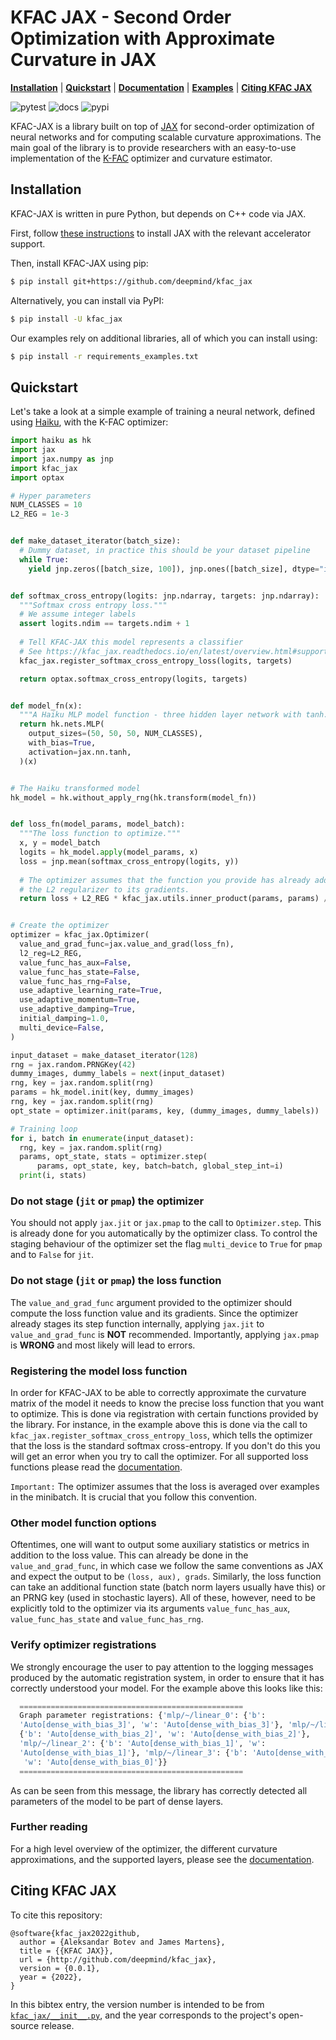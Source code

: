# KFAC JAX - Second Order Optimization with Approximate Curvature in JAX

[**Installation**](#installation)
| [**Quickstart**](#quickstart)
| [**Documentation**](https://kfac-jax.readthedocs.io/)
| [**Examples**](https://github.com/deepmind/kfac_jax/tree/main/examples/)
| [**Citing KFAC JAX**](#citing-kfac-jax)

![pytest](https://github.com/deepmind/kfac_jax/workflows/pytest/badge.svg)
![docs](https://readthedocs.org/projects/kfac_jax/badge/?version=latest)
![pypi](https://img.shields.io/pypi/v/kfac_jax)

KFAC-JAX is a library built on top of [JAX] for second-order optimization of 
neural networks and for computing scalable curvature approximations.
The main goal of the library is to provide researchers with an easy-to-use 
implementation of the [K-FAC] optimizer and curvature estimator.

## Installation<a id="installation"></a>

KFAC-JAX is written in pure Python, but depends on C++ code via JAX.

First, follow [these instructions](https://github.com/google/jax#installation)
to install JAX with the relevant accelerator support.

Then, install KFAC-JAX using pip:

```bash
$ pip install git+https://github.com/deepmind/kfac_jax
```

Alternatively, you can install via PyPI:

```bash
$ pip install -U kfac_jax
```

Our examples rely on additional libraries, all of which you can install using:

```bash
$ pip install -r requirements_examples.txt
```

## Quickstart<a id="quickstart"></a>

Let's take a look at a simple example of training a neural network, defined 
using [Haiku], with the K-FAC optimizer:

```python
import haiku as hk
import jax
import jax.numpy as jnp
import kfac_jax
import optax

# Hyper parameters
NUM_CLASSES = 10
L2_REG = 1e-3


def make_dataset_iterator(batch_size):
  # Dummy dataset, in practice this should be your dataset pipeline
  while True:
    yield jnp.zeros([batch_size, 100]), jnp.ones([batch_size], dtype="int32") 


def softmax_cross_entropy(logits: jnp.ndarray, targets: jnp.ndarray):
  """Softmax cross entropy loss."""
  # We assume integer labels
  assert logits.ndim == targets.ndim + 1
  
  # Tell KFAC-JAX this model represents a classifier
  # See https://kfac_jax.readthedocs.io/en/latest/overview.html#supported-losses
  kfac_jax.register_softmax_cross_entropy_loss(logits, targets)

  return optax.softmax_cross_entropy(logits, targets)


def model_fn(x):
  """A Haiku MLP model function - three hidden layer network with tanh."""
  return hk.nets.MLP(
    output_sizes=(50, 50, 50, NUM_CLASSES),
    with_bias=True,
    activation=jax.nn.tanh,
  )(x)


# The Haiku transformed model
hk_model = hk.without_apply_rng(hk.transform(model_fn))


def loss_fn(model_params, model_batch):
  """The loss function to optimize."""
  x, y = model_batch
  logits = hk_model.apply(model_params, x)
  loss = jnp.mean(softmax_cross_entropy(logits, y))
  
  # The optimizer assumes that the function you provide has already added
  # the L2 regularizer to its gradients.
  return loss + L2_REG * kfac_jax.utils.inner_product(params, params) / 2.0


# Create the optimizer
optimizer = kfac_jax.Optimizer(
  value_and_grad_func=jax.value_and_grad(loss_fn),
  l2_reg=L2_REG,
  value_func_has_aux=False,
  value_func_has_state=False,
  value_func_has_rng=False,
  use_adaptive_learning_rate=True,
  use_adaptive_momentum=True,
  use_adaptive_damping=True,
  initial_damping=1.0,
  multi_device=False,
)

input_dataset = make_dataset_iterator(128)
rng = jax.random.PRNGKey(42)
dummy_images, dummy_labels = next(input_dataset)
rng, key = jax.random.split(rng)
params = hk_model.init(key, dummy_images)
rng, key = jax.random.split(rng)
opt_state = optimizer.init(params, key, (dummy_images, dummy_labels))

# Training loop
for i, batch in enumerate(input_dataset):
  rng, key = jax.random.split(rng)
  params, opt_state, stats = optimizer.step(
      params, opt_state, key, batch=batch, global_step_int=i)
  print(i, stats)
```

### Do not stage (``jit`` or ``pmap``) the optimizer

You should not apply `jax.jit` or `jax.pmap` to the call to `Optimizer.step`.
This is already done for you automatically by the optimizer class.
To control the staging behaviour of the optimizer set the flag ``multi_device``
to ``True`` for ``pmap`` and to ``False`` for ``jit``.
 
### Do not stage (``jit`` or ``pmap``) the loss function

The ``value_and_grad_func`` argument provided to the optimizer should compute 
the loss function value and its gradients. Since the optimizer already stages 
its step function internally, applying ``jax.jit`` to ``value_and_grad_func`` is
**NOT** recommended.
Importantly, applying ``jax.pmap`` is **WRONG** and most likely will lead to
errors.

### Registering the model loss function

In order for KFAC-JAX to be able to correctly approximate the curvature matrix
of the model it needs to know the precise loss function that you want to
optimize. 
This is done via registration with certain functions provided by the library.
For instance, in the example above this is done via the call to 
``kfac_jax.register_softmax_cross_entropy_loss``, which tells the optimizer that 
the loss is the standard softmax cross-entropy.
If you don't do this you will get an error when you try to call the optimizer. 
For all supported loss functions please read the [documentation].

``Important:`` The optimizer assumes that the loss is averaged over examples in 
the minibatch. It is crucial that you follow this convention.

### Other model function options

Oftentimes, one will want to output some auxiliary statistics or metrics in 
addition to the loss value.
This can already be done in the ``value_and_grad_func``, in which case we follow
the same conventions as JAX and expect the output to be ``(loss, aux), grads``. 
Similarly, the loss function can take an additional function state (batch norm 
layers usually have this) or an PRNG key (used in stochastic layers). All of
these, however, need to be explicitly told to the optimizer via its arguments
``value_func_has_aux``, ``value_func_has_state`` and ``value_func_has_rng``.

### Verify optimizer registrations

We strongly encourage the user to pay attention to the logging messages produced 
by the automatic registration system, in order to ensure that it has correctly 
understood your model. 
For the example above this looks like this:

```python
  ==================================================
  Graph parameter registrations: {'mlp/~/linear_0': {'b':
  'Auto[dense_with_bias_3]', 'w': 'Auto[dense_with_bias_3]'}, 'mlp/~/linear_1':
  {'b': 'Auto[dense_with_bias_2]', 'w': 'Auto[dense_with_bias_2]'},
  'mlp/~/linear_2': {'b': 'Auto[dense_with_bias_1]', 'w':
  'Auto[dense_with_bias_1]'}, 'mlp/~/linear_3': {'b': 'Auto[dense_with_bias_0]',
   'w': 'Auto[dense_with_bias_0]'}}
  ==================================================
```

As can be seen from this message, the library has correctly detected all
parameters of the model to be part of dense layers.

### Further reading
For a high level overview of the optimizer, the different curvature 
approximations, and the supported layers, please see the [documentation].

## Citing KFAC JAX<a id="citing-kfac-jax"></a>

To cite this repository:

```
@software{kfac_jax2022github,
  author = {Aleksandar Botev and James Martens},
  title = {{KFAC JAX}},
  url = {http://github.com/deepmind/kfac_jax},
  version = {0.0.1},
  year = {2022},
}
```

In this bibtex entry, the version number is intended to be from
[`kfac_jax/__init__.py`](https://github.com/deepmind/kfac_jax/blob/main/kfac_jax/__init__.py),
and the year corresponds to the project's open-source release.


[K-FAC]: https://arxiv.org/abs/1503.05671
[JAX]: https://github.com/google/jax
[Haiku]: https://github.com/deepmind/dm-haiku
[documentation]: https://kfac-jax.readthedocs.io/
